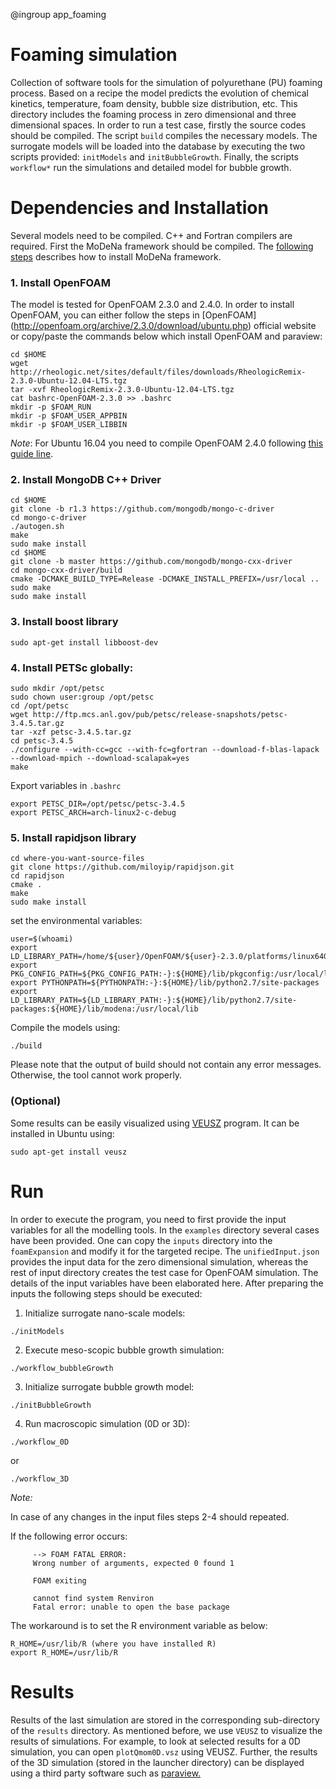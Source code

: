 @ingroup app_foaming

# Foaming simulation
Collection of software tools for the simulation of polyurethane (PU) foaming
process. Based on a recipe the model predicts the evolution of chemical
kinetics, temperature, foam density, bubble size distribution, etc.
This directory includes the foaming process in zero dimensional and three
dimensional spaces. In order to run a test case, firstly the source codes should
be compiled. The script `build` compiles the necessary models. The surrogate
models will be loaded into the database by executing the two scripts provided:
 `initModels` and `initBubbleGrowth`. Finally, the scripts `workflow*` run the
 simulations and detailed model for bubble growth.

# Dependencies and Installation
Several models need to be compiled. C++ and Fortran compilers are required.
First the MoDeNa framework should be compiled.
The [following steps](https://github.com/MoDeNa-EUProject/MoDeNa) describes how
to install MoDeNa framework.

### 1. Install OpenFOAM
The model is tested for OpenFOAM 2.3.0 and 2.4.0. In order to install OpenFOAM,
you can either follow the steps in [OpenFOAM]
(http://openfoam.org/archive/2.3.0/download/ubuntu.php) official website or
copy/paste the commands below which install OpenFOAM and paraview:

```
cd $HOME
wget http://rheologic.net/sites/default/files/downloads/RheologicRemix-2.3.0-Ubuntu-12.04-LTS.tgz
tar -xvf RheologicRemix-2.3.0-Ubuntu-12.04-LTS.tgz
cat bashrc-OpenFOAM-2.3.0 >> .bashrc
mkdir -p $FOAM_RUN
mkdir -p $FOAM_USER_APPBIN
mkdir -p $FOAM_USER_LIBBIN
```
*Note*: For Ubuntu 16.04 you need to compile OpenFOAM 2.4.0 following
[this guide line](https://openfoamwiki.net/index.php/Installation/Linux/OpenFOAM-2.4.0/Ubuntu#Ubuntu_16.04).

### 2. Install MongoDB C++ Driver
```
cd $HOME
git clone -b r1.3 https://github.com/mongodb/mongo-c-driver
cd mongo-c-driver
./autogen.sh
make
sudo make install
cd $HOME
git clone -b master https://github.com/mongodb/mongo-cxx-driver
cd mongo-cxx-driver/build
cmake -DCMAKE_BUILD_TYPE=Release -DCMAKE_INSTALL_PREFIX=/usr/local ..
sudo make
sudo make install
```
### 3. Install boost library
```
sudo apt-get install libboost-dev
```
### 4. Install PETSc globally:
```
sudo mkdir /opt/petsc
sudo chown user:group /opt/petsc
cd /opt/petsc
wget http://ftp.mcs.anl.gov/pub/petsc/release-snapshots/petsc-3.4.5.tar.gz
tar -xzf petsc-3.4.5.tar.gz
cd petsc-3.4.5
./configure --with-cc=gcc --with-fc=gfortran --download-f-blas-lapack --download-mpich --download-scalapak=yes
make
```
Export variables in `.bashrc`
```
export PETSC_DIR=/opt/petsc/petsc-3.4.5
export PETSC_ARCH=arch-linux2-c-debug
```
### 5. Install rapidjson library
```
cd where-you-want-source-files
git clone https://github.com/miloyip/rapidjson.git
cd rapidjson
cmake .
make
sudo make install
```
set the environmental variables:
```
user=$(whoami)
export LD_LIBRARY_PATH=/home/${user}/OpenFOAM/${user}-2.3.0/platforms/linux64GccDPDebug/lib:$LD_LIBRARY_PATH
export PKG_CONFIG_PATH=${PKG_CONFIG_PATH:-}:${HOME}/lib/pkgconfig:/usr/local/lib/pkgconfig
export PYTHONPATH=${PYTHONPATH:-}:${HOME}/lib/python2.7/site-packages
export LD_LIBRARY_PATH=${LD_LIBRARY_PATH:-}:${HOME}/lib/python2.7/site-packages:${HOME}/lib/modena:/usr/local/lib

```
Compile the models using:
```
./build
```
Please note that the output of build should not contain any error messages.
Otherwise, the tool cannot work properly.
### (Optional)
Some results can be easily visualized using [VEUSZ](http://home.gna.org/veusz/)
program. It can be installed in Ubuntu using:
```
sudo apt-get install veusz
```

# Run
In order to execute the program, you need to first provide the input variables
for all the modelling tools. In the `examples` directory several cases have
been provided. One can copy the `inputs` directory into the `foamExpansion` and
modify it for the targeted recipe. The `unifiedInput.json` provides the input
data for the zero dimensional simulation, whereas the rest of input directory
creates the test case for OpenFOAM simulation. The details of the input
variables have been elaborated here. After preparing the inputs the following
steps should be executed:

1. Initialize surrogate nano-scale models:
```
./initModels
```
2.  Execute meso-scopic bubble growth simulation:
```
./workflow_bubbleGrowth
```
3. Initialize surrogate bubble growth model:
```
./initBubbleGrowth
```
4. Run macroscopic simulation (0D or 3D):
```
./workflow_0D
```
or
```
./workflow_3D
```
*Note:*

In case of any changes in the input files steps 2-4 should repeated.

 If the following error occurs:
```
     --> FOAM FATAL ERROR:
     Wrong number of arguments, expected 0 found 1

     FOAM exiting

     cannot find system Renviron
     Fatal error: unable to open the base package
```
The workaround is to set the R environment variable as below:
```
R_HOME=/usr/lib/R (where you have installed R)
export R_HOME=/usr/lib/R
```

# Results
Results of the last simulation are stored in the corresponding sub-directory of
the `results` directory. As mentioned before, we use `VEUSZ` to visualize the 
results of simulations. For example, to look at selected results for a 0D 
simulation, you can open `plotQmom0D.vsz` using VEUSZ. Further, the results of 
the 3D simulation (stored in the launcher directory) can be displayed using a 
third party software such as [paraview.](http://www.paraview.org/)

